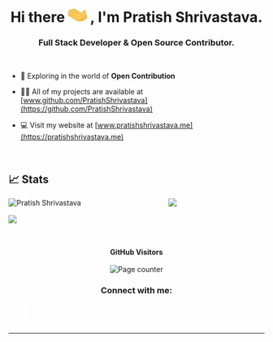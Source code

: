 <h1 align="center">Hi there<img src="https://github.com/nayan1xyz/nayan1xyz/blob/main/hithere.gif" alt="" width="50" height="30" />, I'm Pratish Shrivastava.</h1>
<h3 align="center">Full Stack Developer & Open Source Contributor.</h3>


<br>



- 🌱  Exploring in the world of  **Open Contribution**

- 👨‍💻 All of my projects are available at [www.github.com/PratishShrivastava](https://github.com/PratishShrivastava)

- 💻 Visit my website at [www.pratishshrivastava.me](https://pratishshrivastava.me)

<br>

## 📈 Stats
<p align="center">
	<img align="left" src="https://github-readme-stats.vercel.app/api?username=PratishShrivastava&show_icons=true&locale=en&theme=radical" alt="Pratish Shrivastava" />
  <img src="https://github-readme-streak-stats.herokuapp.com/?user=PratishShrivastava&theme=highcontrast" />
</p>

<img aline="right" src="https://github-readme-stats.vercel.app/api/top-langs/?username=PratishShrivastava&layout=compact"></img>

<br>
<p align="">
  <p align="center">
  <b>GitHub Visitors</b>
  <br>
  <br>
  <img alt="Page counter" src="https://profile-counter.glitch.me/PratishShrivastava/count.svg">
</p>

<h3 align="center">Connect with me:</h3>
<a href="https://www.linkedin.com/in/PratishShrivastava/" target="blank"><img align="" src="https://github.com/nayan1xyz/nayan1xyz/blob/main/linked-removebg-preview.png" alt="Pratish Shrivastava" height="40" width="40" /></a>
</p>

***





